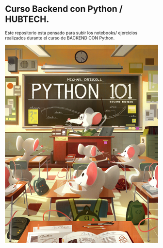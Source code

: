 # Curso Backend con Python / HUBTECH.

Este repositorio esta pensado para subir los notebooks/ ejercicios realizados durante el curso de BACKEND CON Python. 


![python](https://github.com/JaimeMoc/Curso_Python/blob/88d76cc198c6a14143e0904a594cb8c757ffabdf/python.jpg)
